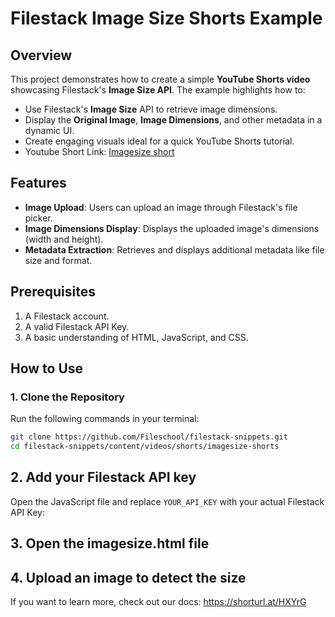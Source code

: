 # Filestack Image Size Shorts Example

## Overview

This project demonstrates how to create a simple **YouTube Shorts video** showcasing Filestack's **Image Size API**. The example highlights how to:

- Use Filestack's **Image Size** API to retrieve image dimensions.
- Display the **Original Image**, **Image Dimensions**, and other metadata in a dynamic UI.
- Create engaging visuals ideal for a quick YouTube Shorts tutorial.
- Youtube Short Link: [Imagesize short](https://www.youtube.com/shorts/qCbUXXwx7sE)

## Features

- **Image Upload**: Users can upload an image through Filestack's file picker.
- **Image Dimensions Display**: Displays the uploaded image's dimensions (width and height).
- **Metadata Extraction**: Retrieves and displays additional metadata like file size and format.

## Prerequisites

1. A Filestack account.
2. A valid Filestack API Key.
3. A basic understanding of HTML, JavaScript, and CSS.

## How to Use

### 1. Clone the Repository

Run the following commands in your terminal:

```bash
git clone https://github.com/Fileschool/filestack-snippets.git
cd filestack-snippets/content/videos/shorts/imagesize-shorts
```

## 2. Add your Filestack API key 

Open the JavaScript file and replace `YOUR_API_KEY` with your actual Filestack API Key:

## 3. Open the imagesize.html file

## 4. Upload an image to detect the size

If you want to learn more, check out our docs: https://shorturl.at/HXYrG
